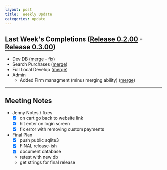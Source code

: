 ```yaml
---
layout: post
title:  Weekly Update
categories: update
---
```

## Last Week's Completions ([Release 0.2.00][0.2.00] - [Release 0.3.00][0.3.00])

- Dev DB ([merge][devdbs] - [fix][fixdev])
- Search Purchases ([merge][search])
- Full Local Develop ([merge][locdev])
- Admin
	- Added Firm managment (minus merging ability) ([merge][firmad])

[0.2.00]: https://github.com/bign8-AZ/UA-purchasing-system/commit/686dc0c1a5f4139f5b1e6b5298f8ecee7608af72
[0.3.00]: https://github.com/bign8-AZ/UA-purchasing-system/commit/d92125aaffc49f629d189a066a10b72b826a339f
[devdbs]: https://github.com/bign8-AZ/UA-purchasing-system/commit/b5c642f92922a9debbde07211f3312a0a26accd3
[fixdev]: https://github.com/bign8-AZ/UA-purchasing-system/commit/38dd5354c72d82eb4e001a522760c1f4e145b8aa
[search]: https://github.com/bign8-AZ/UA-purchasing-system/commit/31523a27be3518f1a49f823399d54b7b0c14b24d
[locdev]: https://github.com/bign8-AZ/UA-purchasing-system/commit/7fbe624faf8a7fe29726f895c416879ac340ed6f
[firmad]: https://github.com/bign8-AZ/UA-purchasing-system/commit/2b47c70b0ab3ce85179bc310fdd3f1a6f632486f

--------
## Meeting Notes

- Jenny Notes / fixes
	- [x] on cart go back to website link
	- [x] hit enter on login screen
	- [x] fix error with removing custom payments
- Final Plan
	- [x] push public sqlite3
	- [x] FINAL release-ish
	- [x] document database
	- retest with new db
	- get strings for final release